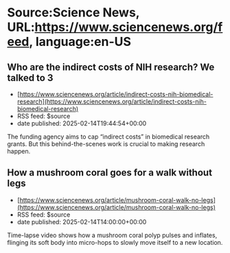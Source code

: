 # Source:Science News, URL:https://www.sciencenews.org/feed, language:en-US

## Who are the indirect costs of NIH research? We talked to 3
 - [https://www.sciencenews.org/article/indirect-costs-nih-biomedical-research](https://www.sciencenews.org/article/indirect-costs-nih-biomedical-research)
 - RSS feed: $source
 - date published: 2025-02-14T19:44:54+00:00

The funding agency aims to cap “indirect costs” in biomedical research grants. But this behind-the-scenes work is crucial to making research happen.

## How a mushroom coral goes for a walk without legs
 - [https://www.sciencenews.org/article/mushroom-coral-walk-no-legs](https://www.sciencenews.org/article/mushroom-coral-walk-no-legs)
 - RSS feed: $source
 - date published: 2025-02-14T14:00:00+00:00

Time-lapse video shows how a mushroom coral polyp pulses and inflates, flinging its soft body into micro-hops to slowly move itself to a new location.

